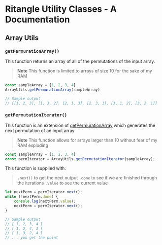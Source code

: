 # Ritangle Utility Classes - A Documentation

## Array Utils

### `getPermurationArray()`
This function returns an array of all of the permutations of the input array. 
> **Note** 
> This function is limited to arrays of size 10 for the sake of my RAM
```JavaScript
const sampleArray = [1, 2, 3, 4]
ArrayUtils.getPermurationArray(sampleArray)

// Sample output 
// [[1, 2, 3], [1, 3, 2], [2, 1, 3], [2, 3, 1], [3, 1, 2], [3, 2, 1]]
```

### `getPermutationIterator()`
This function is an extension of [getPermurationArray](###getPermurationArray) which generates the next permutation of an input array

> **Note**
> This function allows for arrays larger than 10 without fear of my RAM exploding

```JavaScript
const sampleArray = [1, 2, 3, 4]
const permIterator = ArrayUtils.getPermutationIterator(sampleArray);
```

This function is supplied with:
> `.next()` to get the next output
> `.done` to see if we are finished through the iterations
> `.value` to see the current value

```JavaScript
let nextPerm = permIterator.next();
while (!nextPerm.done) {
    console.log(nextPerm.value);
    nextPerm = permIterator.next();
}

// Sample output
// [ 1, 2, 3, 4 ]
// [ 1, 2, 4, 3 ] 
// [ 1, 3, 2, 4 ]
// ... you get the point
```